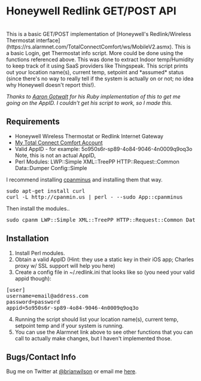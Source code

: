 Honeywell Redlink GET/POST API
=======
<br>
This is a basic GET/POST implementation of [Honeywell's Redlink/Wireless
Thermostat
interface](https://rs.alarmnet.com/TotalConnectComfort/ws/MobileV2.asmx). This
is a basic Login, get Thermostat info script. More could be done using the
functions referenced above. This was done to extract Indoor temp/Humidity to
keep track of it using SaaS providers like Thingspeak. This script prints out
your location name(s), current temp, setpoint and *assumed* status (since
there's no way to really tell if the system is actually on or not; no idea why
Honeywell doesn't report this!). 

*Thanks to [Aaron Gotwalt](https://github.com/gotwalt/redlink) for his Ruby
implementation of this to get me going on the AppID. I couldn't get his script
to work, so I made this.*

Requirements
------------
- Honeywell Wireless Thermostat or Redlink Internet Gateway
- [My Total Connect Comfort Account](https://rs.alarmnet.com/TotalConnectComfort/ws/MobileV2.asmx)
- Valid AppID - for example: 5o950s6r-sp89-4o84-9046-4n0009q9oq3o Note, this is
  not an actual AppID[.](http://www.rot13.com)
- Perl Modules: LWP::Simple XML::TreePP HTTP::Request::Common Data::Dumper Config::Simple

I recommend installing [cpanminus](https://github.com/miyagawa/cpanminus) and
installing them that way.
<pre>
sudo apt-get install curl
curl -L http://cpanmin.us | perl - --sudo App::cpanminus
</pre>

Then install the modules..
<pre>
sudo cpanm LWP::Simple XML::TreePP HTTP::Request::Common Data::Dumper Config::Simple
</pre>

Installation
--------------------
1. Install Perl modules.
2. Obtain a valid AppID (Hint: they use a static key in their iOS app; Charles proxy w/ SSL support will help you here)
3. Create a config file in ~/.redlink.ini that looks like so (you need your
valid appid though):
<pre>
[user]
username=email@address.com
password=password
appid=5o950s6r-sp89-4o84-9046-4n0009q9oq3o
</pre>
4. Running the script should list your location name(s), current temp, setpoint
temp and if your system is running.
5. You can use the Alarmnet link above to see other functions that you can call
to actually make changes, but I haven't implemented those. 

Bugs/Contact Info
-----------------
Bug me on Twitter at [@brianwilson](http://twitter.com/brianwilson) or email me [here](http://cronological.com/comment.php?ref=bubba).


